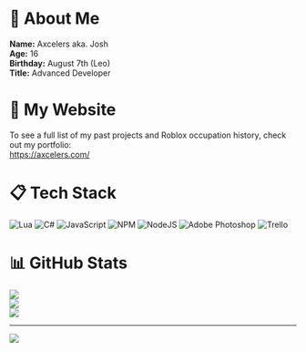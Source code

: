 # 👋 About Me

**Name:** Axcelers aka. Josh<br>
**Age:** 16<br>
**Birthday:** August 7th (Leo)<br>
**Title:** Advanced Developer

# 📢 **My** Website

To see a full list of my past projects and Roblox occupation history, check out my portfolio:<br>
https://axcelers.com/

# 📋 Tech Stack

![Lua](https://img.shields.io/badge/lua-%232C2D72.svg?style=flat-square&logo=lua&logoColor=white) ![C#](https://img.shields.io/badge/c%23-%23239120.svg?style=flat-square&logo=c-sharp&logoColor=white) ![JavaScript](https://img.shields.io/badge/javascript-%23323330.svg?style=flat-square&logo=javascript&logoColor=%23F7DF1E) ![NPM](https://img.shields.io/badge/NPM-%23000000.svg?style=flat-square&logo=npm&logoColor=white) ![NodeJS](https://img.shields.io/badge/node.js-6DA55F?style=flat-square&logo=node.js&logoColor=white) ![Adobe Photoshop](https://img.shields.io/badge/adobephotoshop-%2331A8FF.svg?style=flat-square&logo=adobephotoshop&logoColor=white) ![Trello](https://img.shields.io/badge/Trello-%23026AA7.svg?style=flat-square&logo=Trello&logoColor=white)

# 📊 GitHub Stats

![](https://github-readme-stats.vercel.app/api?username=Axcelers&theme=dark&hide_border=false&include_all_commits=false&count_private=true)<br/>
![](https://github-readme-streak-stats.herokuapp.com/?user=Axcelers&theme=dark&hide_border=false)<br/>
![](https://github-readme-stats.vercel.app/api/top-langs/?username=Axcelers&theme=dark&hide_border=false&include_all_commits=false&count_private=true&layout=compact)

---
[![](https://visitcount.itsvg.in/api?id=Axcelers&icon=0&color=0)](https://visitcount.itsvg.in)



<!--
**Axcelers/Axcelers** is a ✨ _special_ ✨ repository because its `README.md` (this file) appears on your GitHub profile.

Here are some ideas to get you started:

- 🔭 I’m currently working on ...
- 🌱 I’m currently learning ...
- 👯 I’m looking to collaborate on ...
- 🤔 I’m looking for help with ...
- 💬 Ask me about ...
- 📫 How to reach me: ...
- 😄 Pronouns: ...
- ⚡ Fun fact: ...
-->
